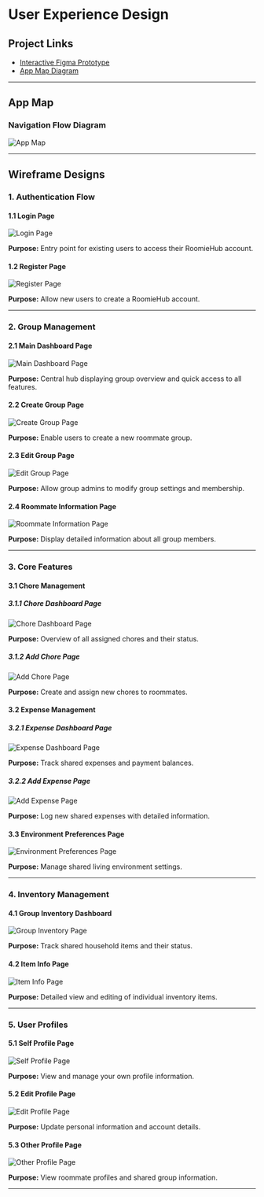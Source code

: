 # User Experience Design

## Project Links
- [Interactive Figma Prototype](https://www.figma.com/proto/c0f4pZluj5b3mKtv9O8LBR/random_blottesque?node-id=0-1&t=zomKgsyhtyoNaTqn-1)
- [App Map Diagram](https://www.figma.com/board/sePqKGcZuG0x7Fa3kC24r4/random_blottesque?node-id=0-1&t=jXXTWomOJjoyKga2-1)

---

## App Map

### Navigation Flow Diagram
![App Map](ux-design/image.png)

---

## Wireframe Designs

### 1. Authentication Flow

#### 1.1 Login Page
![Login Page](ux-design/image-1.png)

**Purpose:** Entry point for existing users to access their RoomieHub account.

#### 1.2 Register Page  
![Register Page](ux-design/image-2.png)

**Purpose:** Allow new users to create a RoomieHub account.

---

### 2. Group Management

#### 2.1 Main Dashboard Page
![Main Dashboard Page](ux-design/image-3.png)

**Purpose:** Central hub displaying group overview and quick access to all features.

#### 2.2 Create Group Page
![Create Group Page](ux-design/image-4.png)

**Purpose:** Enable users to create a new roommate group.

#### 2.3 Edit Group Page
![Edit Group Page](ux-design/image-5.png)

**Purpose:** Allow group admins to modify group settings and membership.

#### 2.4 Roommate Information Page
![Roommate Information Page](ux-design/image-6.png)

**Purpose:** Display detailed information about all group members.

---

### 3. Core Features

#### 3.1 Chore Management

##### 3.1.1 Chore Dashboard Page
![Chore Dashboard Page](ux-design/image-7.png)

**Purpose:** Overview of all assigned chores and their status.

##### 3.1.2 Add Chore Page
![Add Chore Page](ux-design/image-8.png)

**Purpose:** Create and assign new chores to roommates.

#### 3.2 Expense Management

##### 3.2.1 Expense Dashboard Page
![Expense Dashboard Page](ux-design/image-9.png)

**Purpose:** Track shared expenses and payment balances.

##### 3.2.2 Add Expense Page
![Add Expense Page](ux-design/image-10.png)

**Purpose:** Log new shared expenses with detailed information.

#### 3.3 Environment Preferences Page
![Environment Preferences Page](ux-design/image-11.png)

**Purpose:** Manage shared living environment settings.

---

### 4. Inventory Management

#### 4.1 Group Inventory Dashboard
![Group Inventory Page](ux-design/image-12.png)

**Purpose:** Track shared household items and their status.

#### 4.2 Item Info Page
![Item Info Page](ux-design/image-13.png)

**Purpose:** Detailed view and editing of individual inventory items.

---

### 5. User Profiles

#### 5.1 Self Profile Page
![Self Profile Page](ux-design/image-14.png)

**Purpose:** View and manage your own profile information.

#### 5.2 Edit Profile Page
![Edit Profile Page](ux-design/image-15.png)

**Purpose:** Update personal information and account details.

#### 5.3 Other Profile Page
![Other Profile Page](ux-design/image-16.png)

**Purpose:** View roommate profiles and shared group information.

---